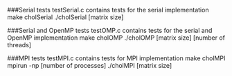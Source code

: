 ###Serial tests
testSerial.c contains tests for the serial implementation
make cholSerial
./cholSerial [matrix size]

###Serial and OpenMP tests
testOMP.c contains tests for the serial and OpenMP implementation
make cholOMP
./cholOMP [matrix size] [number of threads]

###MPI tests
testMPI.c contains tests for MPI implementation
make cholMPI
mpirun -np [number of processes] ./cholMPI [matrix size]
